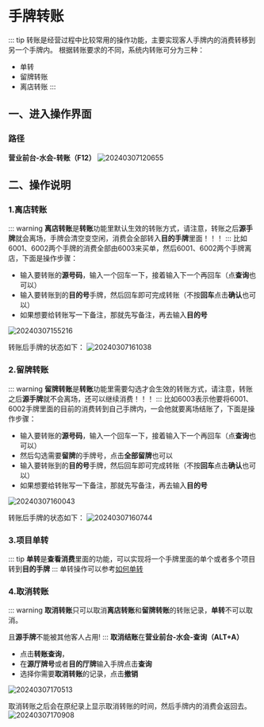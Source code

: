 # 手牌转账
::: tip
转账是经营过程中比较常用的操作功能，主要实现客人手牌内的消费转移到另一个手牌内。
根据转账要求的不同，系统内转账可分为三种：
+ 单转
+ 留牌转账
+ 离店转账
:::
## 一、进入操作界面
### 路径
**营业前台-水会-转账（F12）**
![20240307120655](https://wiki-cdsoft.oss-cn-hangzhou.aliyuncs.com/20240307120655.png)

## 二、操作说明
### 1.离店转账
::: warning
**离店转账**是**转账**功能里默认生效的转账方式，请注意，转账之后**源手牌**就会离场，手牌会清空变空闲，消费会全部转入**目的手牌**里面！！！
:::
比如6001、6002两个手牌的消费全部由6003来买单，然后6001、6002两个手牌离店，下面是操作步骤：

+ 输入要转账的**源号码**，输入一个回车一下，接着输入下一个再回车（点**查询**也可以）
+ 输入要转账到的**目的号**手牌，然后回车即可完成转账（不按**回车**点击**确认**也可以）
+ 如果想要给转账写一下备注，那就先写备注，再去输入**目的号**
  
![20240307155216](https://wiki-cdsoft.oss-cn-hangzhou.aliyuncs.com/20240307155216.png)

转账后手牌的状态如下：
![20240307161038](https://wiki-cdsoft.oss-cn-hangzhou.aliyuncs.com/20240307161038.png)


### 2.留牌转账
::: warning
**留牌转账**是**转账**功能里需要勾选才会生效的转账方式，请注意，转账之后**源手牌**就不会离场，还可以继续消费！！！
:::
比如6003表示他要将6001、6002手牌里面的目前的消费转到自己手牌内，一会他就要离场结账了，下面是操作步骤：

+ 输入要转账的**源号码**，输入一个回车一下，接着输入下一个再回车（点**查询**也可以）
+ 然后勾选需要**留牌**的手牌号，点击**全部留牌**也可以
+ 输入要转账到的**目的号**手牌，然后回车即可完成转账（不按**回车**点击**确认**也可以）
+ 如果想要给转账写一下备注，那就先写备注，再去输入**目的号**

![20240307160043](https://wiki-cdsoft.oss-cn-hangzhou.aliyuncs.com/20240307160043.png)

转账后手牌的状态如下：
![20240307160744](https://wiki-cdsoft.oss-cn-hangzhou.aliyuncs.com/20240307160744.png)

### 3.项目单转
::: tip
**单转**是**查看消费**里面的功能，可以实现将一个手牌里面的单个或者多个项目转到**目的手牌**
:::
单转操作可以参考[如何单转](../桑拿水会/查看消费.html#_8-单转)

### 4.取消转账
::: warning
**取消转账**只可以取消**离店转账**和**留牌转账**的转账记录，**单转**不可以取消。

且**源手牌**不能被其他客人占用!
:::
**取消结账**在**营业前台-水会-查询（ALT+A）**
+ 点击**转账查询**，
+ 在**源厅牌号**或者**目的厅牌**输入手牌点击**查询**
+ 选择你需要**取消转账**的记录，点击**撤销**


![20240307170513](https://wiki-cdsoft.oss-cn-hangzhou.aliyuncs.com/20240307170513.png)

取消转账之后会在原纪录上显示取消转账的时间，然后手牌内的消费会返回去。
![20240307170908](https://wiki-cdsoft.oss-cn-hangzhou.aliyuncs.com/20240307170908.png)